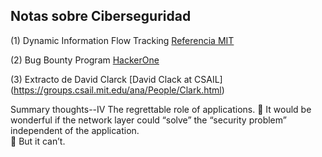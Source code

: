 ## Notas sobre Ciberseguridad

(1) Dynamic Information Flow Tracking [Referencia MIT](http://csg.csail.mit.edu/pubs/memos/Memo-467/memo-467.pdf) 

(2) Bug Bounty Program [HackerOne](https://hackerone.com/)

(3) Extracto de David Clarck [David Clack at CSAIL] (https://groups.csail.mit.edu/ana/People/Clark.html)

Summary thoughts--IV 
The regrettable role of applications. 
­
It would be wonderful if the network layer could “solve” the 
“security problem” independent of the application.  
­
But it can’t.  

